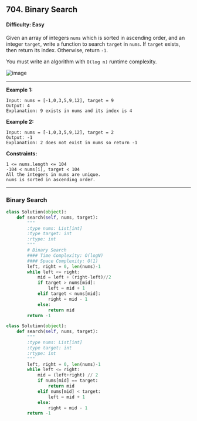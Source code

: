 ## 704. Binary Search

#### Difficulty: Easy

Given an array of integers ```nums``` which is sorted in ascending order, and an integer ```target```, write a function to search ```target``` in ```nums```. If ```target``` exists, then return its index. Otherwise, return ```-1```.

You must write an algorithm with ```O(log n)``` runtime complexity.

![image](https://user-images.githubusercontent.com/35042430/205961787-159abdbf-e4df-4a69-849c-7f5e3b6c9ea8.png)

---

__Example 1:__
```
Input: nums = [-1,0,3,5,9,12], target = 9
Output: 4
Explanation: 9 exists in nums and its index is 4
```

__Example 2:__
```
Input: nums = [-1,0,3,5,9,12], target = 2
Output: -1
Explanation: 2 does not exist in nums so return -1
```

__Constraints:__
```
1 <= nums.length <= 104
-104 < nums[i], target < 104
All the integers in nums are unique.
nums is sorted in ascending order.
```

---

### Binary Search

```Python
class Solution(object):
    def search(self, nums, target):
        """
        :type nums: List[int]
        :type target: int
        :rtype: int
        """
        # Binary Search
        #### Time Complexity: O(logN)
        #### Space Complexity: O(1)
        left, right = 0, len(nums)-1
        while left <= right:
            mid = left + (right-left)//2
            if target > nums[mid]:
                left = mid + 1
            elif target < nums[mid]:
                right = mid - 1
            else:
                return mid
        return -1
```

```Python
class Solution(object):
    def search(self, nums, target):
        """
        :type nums: List[int]
        :type target: int
        :rtype: int
        """
        left, right = 0, len(nums)-1
        while left <= right:
            mid = (left+right) // 2
            if nums[mid] == target:
                return mid
            elif nums[mid] < target:
                left = mid + 1
            else:
                right = mid - 1
        return -1
```
